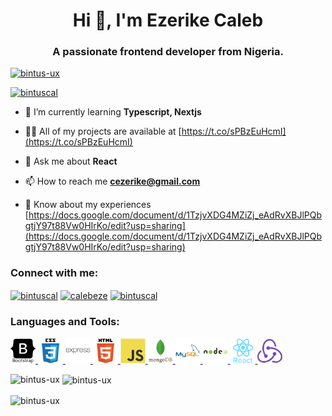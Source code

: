 <h1 align="center">Hi 👋, I'm Ezerike Caleb</h1>
<h3 align="center">A passionate frontend developer from Nigeria.</h3>

<p align="left"> <a href="https://github.com/ryo-ma/github-profile-trophy"><img src="https://github-profile-trophy.vercel.app/?username=bintus-ux" alt="bintus-ux" /></a> </p>

<p align="left"> <a href="https://twitter.com/bintuscal" target="blank"><img src="https://img.shields.io/twitter/follow/bintuscal?logo=twitter&style=for-the-badge" alt="bintuscal" /></a> </p>

- 🌱 I’m currently learning **Typescript, Nextjs**

- 👨‍💻 All of my projects are available at [https://t.co/sPBzEuHcmI](https://t.co/sPBzEuHcmI)

- 💬 Ask me about **React**

- 📫 How to reach me **cezerike@gmail.com**

- 📄 Know about my experiences [https://docs.google.com/document/d/1TzjvXDG4MZiZj_eAdRvXBJlPQbgtjY97t88Vw0HIrKo/edit?usp=sharing](https://docs.google.com/document/d/1TzjvXDG4MZiZj_eAdRvXBJlPQbgtjY97t88Vw0HIrKo/edit?usp=sharing)

<h3 align="left">Connect with me:</h3>
<p align="left">
<a href="https://twitter.com/bintuscal" target="blank"><img align="center" src="https://raw.githubusercontent.com/rahuldkjain/github-profile-readme-generator/master/src/images/icons/Social/twitter.svg" alt="bintuscal" height="30" width="40" /></a>
<a href="https://linkedin.com/in/calebeze" target="blank"><img align="center" src="https://raw.githubusercontent.com/rahuldkjain/github-profile-readme-generator/master/src/images/icons/Social/linked-in-alt.svg" alt="calebeze" height="30" width="40" /></a>
<a href="https://stackoverflow.com/users/bintuscal" target="blank"><img align="center" src="https://raw.githubusercontent.com/rahuldkjain/github-profile-readme-generator/master/src/images/icons/Social/stack-overflow.svg" alt="bintuscal" height="30" width="40" /></a>
</p>

<h3 align="left">Languages and Tools:</h3>
<p align="left"> <a href="https://getbootstrap.com" target="_blank" rel="noreferrer"> <img src="https://raw.githubusercontent.com/devicons/devicon/master/icons/bootstrap/bootstrap-plain-wordmark.svg" alt="bootstrap" width="40" height="40"/> </a> <a href="https://www.w3schools.com/css/" target="_blank" rel="noreferrer"> <img src="https://raw.githubusercontent.com/devicons/devicon/master/icons/css3/css3-original-wordmark.svg" alt="css3" width="40" height="40"/> </a> <a href="https://expressjs.com" target="_blank" rel="noreferrer"> <img src="https://raw.githubusercontent.com/devicons/devicon/master/icons/express/express-original-wordmark.svg" alt="express" width="40" height="40"/> </a> <a href="https://www.w3.org/html/" target="_blank" rel="noreferrer"> <img src="https://raw.githubusercontent.com/devicons/devicon/master/icons/html5/html5-original-wordmark.svg" alt="html5" width="40" height="40"/> </a> <a href="https://developer.mozilla.org/en-US/docs/Web/JavaScript" target="_blank" rel="noreferrer"> <img src="https://raw.githubusercontent.com/devicons/devicon/master/icons/javascript/javascript-original.svg" alt="javascript" width="40" height="40"/> </a> <a href="https://www.mongodb.com/" target="_blank" rel="noreferrer"> <img src="https://raw.githubusercontent.com/devicons/devicon/master/icons/mongodb/mongodb-original-wordmark.svg" alt="mongodb" width="40" height="40"/> </a> <a href="https://www.mysql.com/" target="_blank" rel="noreferrer"> <img src="https://raw.githubusercontent.com/devicons/devicon/master/icons/mysql/mysql-original-wordmark.svg" alt="mysql" width="40" height="40"/> </a> <a href="https://nodejs.org" target="_blank" rel="noreferrer"> <img src="https://raw.githubusercontent.com/devicons/devicon/master/icons/nodejs/nodejs-original-wordmark.svg" alt="nodejs" width="40" height="40"/> </a> <a href="https://reactjs.org/" target="_blank" rel="noreferrer"> <img src="https://raw.githubusercontent.com/devicons/devicon/master/icons/react/react-original-wordmark.svg" alt="react" width="40" height="40"/> </a> <a href="https://redux.js.org" target="_blank" rel="noreferrer"> <img src="https://raw.githubusercontent.com/devicons/devicon/master/icons/redux/redux-original.svg" alt="redux" width="40" height="40"/> </a> </p>

<p><img align="left" src="https://github-readme-stats.vercel.app/api/top-langs?username=bintus-ux&show_icons=true&locale=en&layout=compact" alt="bintus-ux" /></p>

<p>&nbsp;<img align="center" src="https://github-readme-stats.vercel.app/api?username=bintus-ux&show_icons=true&locale=en" alt="bintus-ux" /></p>

<p><img align="center" src="https://github-readme-streak-stats.herokuapp.com/?user=bintus-ux&" alt="bintus-ux" /></p>
